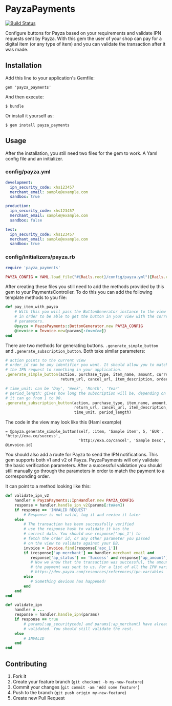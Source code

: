 # PayzaPayments
[![Build Status](https://travis-ci.org/FreedomVPN/liberty_reserve_payments.png?branch=master)](https://travis-ci.org/FreedomVPN/liberty_reserve_payments)

Configure buttons for Payza based on your requirements and validate IPN requests sent by Payza.
With this gem the user of your shop can pay for a digital item (or any type of item) and you can validate the transaction
after it was made.

## Installation

Add this line to your application's Gemfile:

    gem 'payza_payments'

And then execute:

    $ bundle

Or install it yourself as:

    $ gem install payza_payments

## Usage

After the installation, you still need two files for the gem to work. A Yaml config file and an initializer.

### config/payza.yml
```yaml
development:
  ipn_security_code: xhs123457
  merchant_email: sample@example.com
  sandbox: true

production:
  ipn_security_code: xhs123457
  merchant_email: sample@example.com
  sandbox: false

test:
  ipn_security_code: xhs123457
  merchant_email: sample@example.com
  sandbox: true
```

### config/initializers/payza.rb
```ruby
require 'payza_payments'

PAYZA_CONFIG = YAML.load_file("#{Rails.root}/config/payza.yml")[Rails.env].symbolize_keys
```

After creating these files you still need to add the methods provided by this gem to your PaymentsController.
To do this you can add the following template methods to you file:

```ruby
def pay_item_with_payza
    # With this you will pass the ButtonGenerator instance to the view
    # in order to be able to get the button in your view with the correct
    # parameters.
    @payza = PayzaPayments::ButtonGenerator.new PAYZA_CONFIG
    @invoice = Invoice.new(params[:invoice])
end
```

There are two methods for generating buttons. `.generate_simple_button` and
`.generate_subscription_button`. Both take similar parameters:
```ruby
# action points to the current view
# order_id can be any identifier you want. It should allow you to match
# the IPN request to something in your application.
.generate_simple_button(action, purchase_type, item_name, amount, currency,
                        return_url, cancel_url, item_description, order_id)

# time_unit: can be 'Day', 'Week', 'Month', 'Year'
# period_length: gives how long the subscription will be, depending on time_unit
# it can go from 1 to 90.
.generate_subscription_button(action, purchase_type, item_name, amount, currency,
                              return_url, cancel_url, item_description, order_id,
                              time_unit, period_length)
```
The code in the view may look like this (Haml example)
```haml
= @payza.generate_simple_button(self, :item, 'Sample item', 5, 'EUR', 'http://exa.co/success',
                                'http://exa.co/cancel', 'Sample Desc', @invoice.id)

```
You should also add a route for Payza to send the IPN notifications. This gem supports both v1 and v2
of Payza. PayzaPayments will only validate the basic verification parameters. After a successful validation
you should still manually go through the parameters in order to match the payment to a corresponding order.

It can point to a method looking like this:

```ruby
def validate_ipn_v2
    handler = PayzaPayments::IpnHandler.new PAYZA_CONFIG
    response = handler.handle_ipn_v2(params[:token])
    if response == 'INVALID REQUEST'
        # Response is not valid, log it and review it later
    else
        # The transaction has been successfully verified
        # use the response hash to validate it has the
        # correct data. You should use response['apc_1'] to
        # fetch the order id, or any other parameter you passed
        # on the view to validate against your DB.
        invoice = Invoice.find(response['apc_1'])
        if (response['ap_merchant'] == handler.merchant_email and
           response['ap_status'] == 'Success' and response['ap_amount'] == invoice.amount)
           # Now we know that the transaction was successful, the amount matches and
           # the payment was sent to us. For a list of all the IPN variables go to
           # https://dev.payza.com/resources/references/ipn-variables
        else
           # Something devious has happened!
        end
    end
end

def validate_ipn
    handler = ...
    response = handler.handle_ipn(params)
    if response == true
        # params[:ap_securitycode] and params[:ap_merchant] have already been
        # validated. You should still validate the rest.
    else
        # INVALID
    end
end

```

## Contributing

1. Fork it
2. Create your feature branch (`git checkout -b my-new-feature`)
3. Commit your changes (`git commit -am 'Add some feature'`)
4. Push to the branch (`git push origin my-new-feature`)
5. Create new Pull Request
